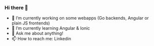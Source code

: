 ### Hi there 👋

- 🔭 I’m currently working on some webapps (Go backends, Angular or plain JS frontends)
- 🌱 I’m currently learning Angular & Ionic
- 💬 Ask me about anything!
- 📫 How to reach me: Linkedin

